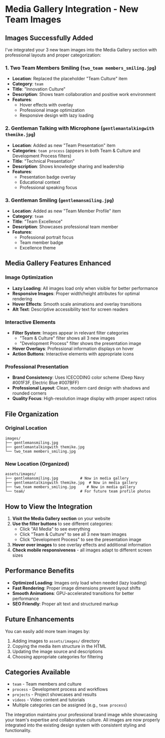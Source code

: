 # Media Gallery Integration - New Team Images

## Images Successfully Added

I've integrated your 3 new team images into the Media Gallery section with professional layouts and proper categorization:

### 1. **Two Team Members Smiling** (`two_team members_smiling.jpg`)
- **Location**: Replaced the placeholder "Team Culture" item
- **Category**: `team`
- **Title**: "Innovation Culture"
- **Description**: Shows team collaboration and positive work environment
- **Features**: 
  - Hover effects with overlay
  - Professional image optimization
  - Responsive design with lazy loading

### 2. **Gentleman Talking with Microphone** (`gentlemantalkingwith themike.jpg`)
- **Location**: Added as new "Team Presentation" item
- **Categories**: `team process` (appears in both Team & Culture and Development Process filters)
- **Title**: "Technical Presentation"
- **Description**: Shows knowledge sharing and leadership
- **Features**:
  - Presentation badge overlay
  - Educational context
  - Professional speaking focus

### 3. **Gentleman Smiling** (`gentlemansmiling.jpg`)
- **Location**: Added as new "Team Member Profile" item  
- **Category**: `team`
- **Title**: "Team Excellence"
- **Description**: Showcases professional team member
- **Features**:
  - Professional portrait focus
  - Team member badge
  - Excellence theme

## Media Gallery Features Enhanced

### Image Optimization
- **Lazy Loading**: All images load only when visible for better performance
- **Responsive Images**: Proper width/height attributes for optimal rendering
- **Hover Effects**: Smooth scale animations and overlay transitions
- **Alt Text**: Descriptive accessibility text for screen readers

### Interactive Elements
- **Filter System**: Images appear in relevant filter categories
  - "Team & Culture" filter shows all 3 new images
  - "Development Process" filter shows the presentation image
- **Hover Overlays**: Professional information displays on hover
- **Action Buttons**: Interactive elements with appropriate icons

### Professional Presentation
- **Brand Consistency**: Uses ICECODING color scheme (Deep Navy #001F3F, Electric Blue #007BFF)
- **Professional Layout**: Clean, modern card design with shadows and rounded corners
- **Quality Focus**: High-resolution image display with proper aspect ratios

## File Organization

### Original Location
```
images/
├── gentlemansmiling.jpg
├── gentlemantalkingwith themike.jpg
└── two_team members_smiling.jpg
```

### New Location (Organized)
```
assets/images/
├── gentlemansmiling.jpg          # Now in media gallery
├── gentlemantalkingwith themike.jpg  # Now in media gallery  
├── two_team members_smiling.jpg     # Now in media gallery
└── team/                         # For future team profile photos
```

## How to View the Integration

1. **Visit the Media Gallery section** on your website
2. **Use the filter buttons** to see different categories:
   - Click "All Media" to see everything
   - Click "Team & Culture" to see all 3 new team images
   - Click "Development Process" to see the presentation image
3. **Hover over images** to see overlay effects and additional information
4. **Check mobile responsiveness** - all images adapt to different screen sizes

## Performance Benefits

- **Optimized Loading**: Images only load when needed (lazy loading)
- **Fast Rendering**: Proper image dimensions prevent layout shifts
- **Smooth Animations**: GPU-accelerated transitions for better performance
- **SEO Friendly**: Proper alt text and structured markup

## Future Enhancements

You can easily add more team images by:
1. Adding images to `assets/images/` directory
2. Copying the media item structure in the HTML
3. Updating the image source and descriptions
4. Choosing appropriate categories for filtering

## Categories Available
- `team` - Team members and culture
- `process` - Development process and workflows  
- `projects` - Project showcases and results
- `videos` - Video content and tutorials
- Multiple categories can be assigned (e.g., `team process`)

The integration maintains your professional brand image while showcasing your team's expertise and collaborative culture. All images are now properly integrated into the existing design system with consistent styling and functionality.
